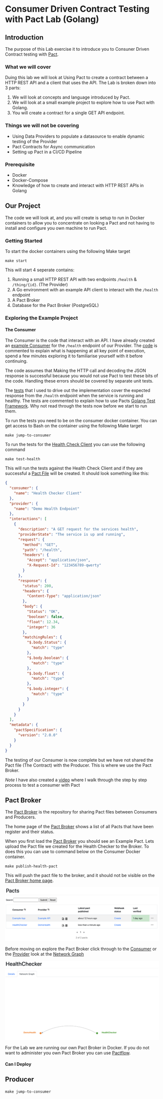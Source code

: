 # Consumer Driven Contract Testing with Pact Lab (Golang)

## Introduction 

The purpose of this Lab exercise it to introduce you to Consuner Driven Contract testing with [Pact](https://pact.io/).

### What we will cover

Duing this lab we will look at Using Pact to create a contract between a HTTP REST API and a client that uses the API. 
The Lab is broken down into 3 parts:

1. We will look at concepts and language introduced by Pact. 
2. We will look at a small example project to explore how to use Pact with Golang. 
3. You will create a contract for a single GET API endpoint.

### Things we will not be covering

- Using Data Providers to populate a datasource to enable dynamic testing of the Provider
- Pact Contracts for Async communication
- Setting up Pact in a CI/CD Pipeline

### Prerequisite

- Docker
- Docker-Compose
- Knowledge of how to create and interact with HTTP REST APIs in Golang
  
## Our Project

The code we will look at, and you will create is setup to run in Docker containers to allow you to concentrate on looking
a Pact and not having to install and configure you own machine to run Pact.

### Getting Started

To start the docker containers using the following Make target

```shell
make start
```

This will start 4 seperate contains:

1. Running a small HTTP REST API with two endpoints `/health` & `/thing/{id}`. (The Provider)
2. A Go environment with an example API client to interact with the `/health` endpoint
3. A Pact Broker 
4. Database for the Pact Broker (PostgreSQL) 

### Exploring the Example Project

#### The Consumer

The Consumer is the code that interact with an API. I have already created an [example Consumer](consumer/health.go) for 
the `/health` endpoint of our Provider. The [code](consumer/health.go) is commented to explain what is happening at all 
key point of execution, spend a few minutes exploring it to familiarise yourself with it before continuing. 

The code assumes that Making the HTTP call and decoding the JSON response is successful because you would not use Pact 
to test these bits of the code. Handling these errors should be covered by separate unit tests.

The [tests](consumer/health_test.go) that I used to drive out the implementation cover the expected response from the 
`/health` endpoint when the service is running and healthy. The tests are commented to explain how to use Pacts 
[Golang Test Framework](https://github.com/pact-foundation/pact-go). Why not read through the tests now before we start 
to run them.

To run the tests you need to be on the consumer docker container. You can get access to Bash on the container using the 
following Make target

```shell
make jump-to-consumer
```

To run the tests for the [Health Check Client](consumer/health.go) you can use the following command 

```shell
make test-health 
```

This will run the tests against the Health Check Client and if they are successful a 
[Pact File](consumer/pacts/health_checker_client-demo_health_endpoint.json) will be created. It should look something like this:

```json
{
  "consumer": {
    "name": "Health Checker Client"
  },
  "provider": {
    "name": "Demo Health Endpoint"
  },
  "interactions": [
    {
      "description": "A GET request for the services health",
      "providerState": "The service is up and running",
      "request": {
        "method": "GET",
        "path": "/health",
        "headers": {
          "Accept": "application/json",
          "X-Request-Id": "123456789-qwerty"
        }
      },
      "response": {
        "status": 200,
        "headers": {
          "Content-Type": "application/json"
        },
        "body": {
          "Status": "OK",
          "boolean": false,
          "float": 12.34,
          "integer": 36
        },
        "matchingRules": {
          "$.body.Status": {
            "match": "type"
          },
          "$.body.boolean": {
            "match": "type"
          },
          "$.body.float": {
            "match": "type"
          },
          "$.body.integer": {
            "match": "type"
          }
        }
      }
    }
  ],
  "metadata": {
    "pactSpecification": {
      "version": "2.0.0"
    }
  }
}
```

The testing of our Consumer is now complete but we have not shared the Pact file (The Contract) with the Producer. 
This is where we use the Pact Broker.

_Note_ I have also created a [video](https://www.youtube.com/watch?v=SCndSvUBlnw) where I walk through the step by step process to test a consumer with Pact 

## Pact Broker

The [Pact Broker](http://localhost:9393/) is the repository for sharing Pact files between Consumers and Producers.

The home page of the [Pact Broker](http://localhost:9393/) shows a list of all Pacts that have been register and their status.

When you first load the [Pact Broker](http://localhost:9393/) you should see an Example Pact. Lets upload the Pact file 
we created for the Health Checker to the Broker. To does this you can use to command below on the Consumer Docker 
container.

```shell
make publish-health-pact
```

This will push the pact file to the broker, and it should not be visible on the [Pact Broker home page](http://localhost:9393/).

![Screen shot of the pact broker homepage showing the example and healthchecker pacts](docs/broker.png)

Before moving on explore the Pact Broker click through to the [Consumer](http://localhost:9393/pacticipants/HealthChecker) 
or the [Provider](http://localhost:9393/pacticipants/DemoHealth) look at the [Network Graph](http://localhost:9393/pacticipants/HealthChecker/network)

![Screen shot of the pact broker network graph between the Health Client and the Health endpoint](docs/network-graph.png)

For the Lab we are running our own Pact Broker in Docker. 
If you do not want to administer you own Pact Broker you can use [Pactflow](https://pactflow.io/). 

#### Can I Deploy

## Producer

`make jump-to-consumer`

